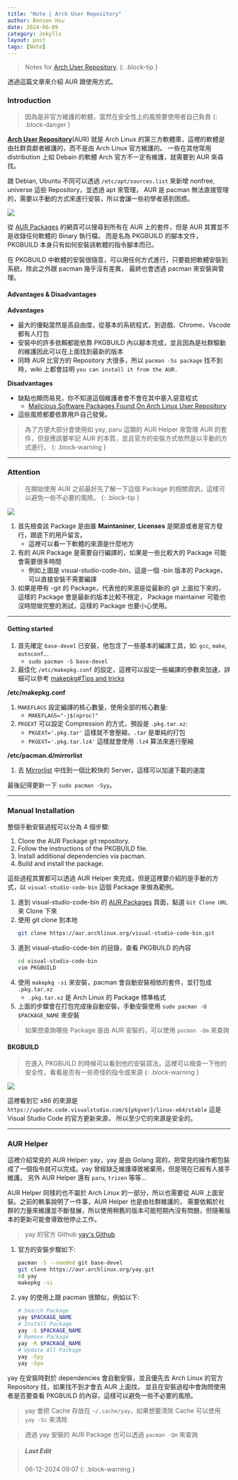 ```yaml
---
title: "Note | Arch User Repository"
author: Benson Hsu
date: 2024-06-09
category: Jekylls
layout: post
tags: [Note]
---
```


> Notes for [Arch User Repository](AUR).
{: .block-tip }

透過這篇文章來介紹 AUR 跟使用方式。

### Introduction

> 因為是非官方維護的軟體，當然在安全性上的風險要使用者自己負責
{: .block-danger }

**[Arch User Repository]**(AUR) 就是 Arch Linux 的第三方軟體庫，這裡的軟體是由社群貢獻者維護的，而不是由 Arch Linux 官方維護的。
一些在其他常用 distribution 上如 Debain 的軟體 Arch 官方不一定有維護，就需要到 AUR 來尋找。

跟 Debian, Ubuntu 不同可以透過 `/etc/apt/sources.list` 來新增 nonfree, universe 這些 Repository，並透過 apt 來管理，
AUR 是 pacman 無法直接管理的，需要以手動的方式來進行安裝，所以會讓一些初學者感到困惑。

![](/image/2024/06-09-arch_user_repository/1.jpg)

從 [AUR Packages] 的網頁可以搜尋到所有在 AUR 上的套件，但是 AUR 其實並不是收錄任何軟體的 Binary 執行檔，
而是名為 PKGBUILD 的腳本文件，PKGBUILD 本身只有如何安裝該軟體的指令腳本而已。

在 PKGBUILD 中軟體的安裝很隨意，可以用任何方式進行，只要能把軟體安裝到系統，除此之外跟 pacman 幾乎沒有差異，
最終也會透過 pacman 來安裝與管理。

#### Advantages & Disadvantages

**Advantages**
-   最大的優點當然是高自由度，從基本的系統程式，到遊戲、Chrome、Vscode 都有人打包
-   安裝中的許多依賴都能依靠 PKGBUILD 內以腳本完成，並且因為是社群驅動的維護因此可以在上面找到最新的版本
-   同時 AUR 比官方的 Repository 大很多，所以 `pacman -Ss package` 找不到時，wiki 上都會註明 `you can install it from the AUR.`

**Disadvantages**
-   缺點也顯而易見，你不知道這個維護者會不會在其中塞入惡意程式
    -   [Malicious Software Packages Found On Arch Linux User Repository]
-   這些風險都要依靠用戶自己發覺。

> 為了方便大部分會使用如 yay, paru 這類的 AUR Helper 來管理 AUR 的套件，但是應該要牢記 AUR 的本質，並且官方的安裝方式依然是以手動的方式進行。
{: .block-warning }

---

### Attention

> 在開始使用 AUR 之前最好先了解一下這個 Package 的相關資訊，這樣可以避免一些不必要的風險。
{: .block-tip }

![](/image/2024/06-09-arch_user_repository/2.jpg)

1.  首先檢查該 Package 是由誰 **Maintaniner**, **Licenses** 是開源或者是官方發行，跟底下的用戶留言。
    -   這裡可以看一下軟體的來源是什麼地方
2.  有的 AUR Package 是需要自行編譯的，如果是一些比較大的 Package 可能會需要很多時間
    -   例如上圖是 visual-studio-code-bin，這是一個 -bin 版本的 Package，可以直接安裝不需要編譯
3.  如果是帶有 -git 的 Package，代表他的來源是從最新的 git 上面拉下來的，這樣的 Package 會是最新的版本比較不穩定，
Package maintainer 可能也沒時間做完整的測試，這樣的 Package 也要小心使用。

---

#### Getting started

1.  首先確定 `base-devel` 已安裝，他包含了一些基本的編譯工具，如: `gcc`, `make`, `autoconf`...
    -   `sudo pacman -S base-devel`
2.  最佳化 `/etc/makepkg.conf` 的設定，這裡可以設定一些編譯的參數來加速，詳細可以參考 [makepkg#Tips and tricks]

**/etc/makepkg.conf**
1.  `MAKEFLAGS` 設定編譯的核心數量，使用全部的核心數量:
    -   `MAKEFLAGS="-j$(nproc)"`
2.  `PKGEXT` 可以設定 Compression 的方式，預設是 `.pkg.tar.xz`:
    -   `PKGEXT='.pkg.tar'` 這樣就不會壓縮，`.tar` 是單純的打包
    -   `PKGEXT='.pkg.tar.lz4'` 這樣就會使用 `.lz4` 算法來進行壓縮

**/etc/pacman.d/mirrorlist**
1.  去 [Mirrorlist] 中找到一個比較快的 Server，這樣可以加速下載的速度 

最後記得更新一下 `sudo pacman -Syy`。

---

### Manual Installation

整個手動安裝過程可以分為 4 個步驟:
1.  Clone the AUR Package git repository.
2.  Follow the instructions of the PKGBUILD file.
3.  Install additional dependencies via pacman.
4.  Build and install the package.

這些過程其實都可以透過 AUR Helper 來完成，但是這裡要介紹的是手動的方式，以 `visual-studio-code-bin` 這個 Package 來做為範例。
1.  進到 visual-studio-code-bin 的 [AUR Packages] 頁面，點選 `Git Clone URL` 來 Clone 下來
2.  使用 git clone 到本地
    ```bash
    git clone https://aur.archlinux.org/visual-studio-code-bin.git
    ```
3.  進到 visual-studio-code-bin 的目錄，查看 PKGBUILD 的內容
    ```bash
    cd visual-studio-code-bin
    vim PKGBUILD
    ```
4.  使用 `makepkg -si` 來安裝，pacman 會自動安裝相依的套件，並打包成 `.pkg.tar.xz`
    -   `.pkg.tar.xz` 是 Arch Linux 的 Package 標準格式
5.  上面的步驟會在打包完成後自動安裝，手動安裝使用 `sudo pacman -U $PACKAGE_NAME` 來安裝

> 如果想查詢哪些 Package 是由 AUR 安裝的，可以使用 `pacman -Qm` 來查詢

#### BKGBUILD

> 在進入 PKGBUILD 的時候可以看到他的安裝寫法，這裡可以檢查一下他的安全性，看看是否有一些奇怪的指令或來源
{: .block-warning }

![](/image/2024/06-09-arch_user_repository/3.jpg)

這裡看到它 x86 的來源是 `https://update.code.visualstudio.com/${pkgver}/linux-x64/stable` 這是 Visual Studio Code 的官方更新來源，
所以至少它的來源是安全的。

---

### AUR Helper

這裡介紹常見的 AUR Helper: yay，yay 是由 Golang 寫的，把常見的操作都包裝成了一個指令就可以完成。yay 曾經缺乏維護導致被棄用，但是現在已經有人接手維護。
另外 AUR Helper 還有 `paru`, `trizen` 等等...

AUR Helper 同樣的也不屬於 Arch Linux 的一部分，所以也需要從 AUR 上面安裝。之前的軼事說明了一件事，AUR Helper 也是由社群維護的，
需要依賴於社群的力量來維護並不斷發展，所以使用稍舊的版本可能短期內沒有問題，但隨著版本的更新可能會導致他停止工作。

> yay 的官方 Github [yay's Github]

1.  官方的安裝步驟如下:
    ```bash
    pacman -S --needed git base-devel
    git clone https://aur.archlinux.org/yay.git
    cd yay
    makepkg -si
    ```
2.  yay 的使用上跟 pacman 很類似，例如以下:
    ```bash
    # Search Package
    yay $PACKAGE_NAME
    # Install Package
    yay -S $PACKAGE_NAME
    # Remove Package
    yay -R $PACKAGE_NAME
    # Update All Package
    yay -Syy
    yay -Syu 
    ```

yay 在安裝時對於 dependencies 會自動安裝，並且優先去 Arch Linux 的官方 Repository 找，如果找不到才會去 AUR 上面找，
並且在安裝過程中會詢問使用者是否要查看 PKGBUILD 的內容，這樣可以避免一些不必要的風險。

> yay 會把 Cache 存放在 `~/.cache/yay`，如果想要清除 Cache 可以使用 `yay -Sc` 來清除

> 透過 yay 安裝的 AUR Package 也可以透過 `pacman -Qm` 來查詢

> ##### Last Edit
> 06-12-2024 09:07
{: .block-warning }

[Arch User Repository]: https://wiki.archlinux.org/title/Arch_User_Repository
[AUR Packages]: https://aur.archlinux.org/packages
[Malicious Software Packages Found On Arch Linux User Repository]: https://thehackernews.com/2018/07/arch-linux-aur-malware.html?m=1

[makepkg#Tips and tricks]: https://wiki.archlinux.org/title/Makepkg#Tips_and_tricks
[Mirrorlist]: https://archlinux.org/mirrorlist/

[yay's Github]: https://github.com/Jguer/yay
